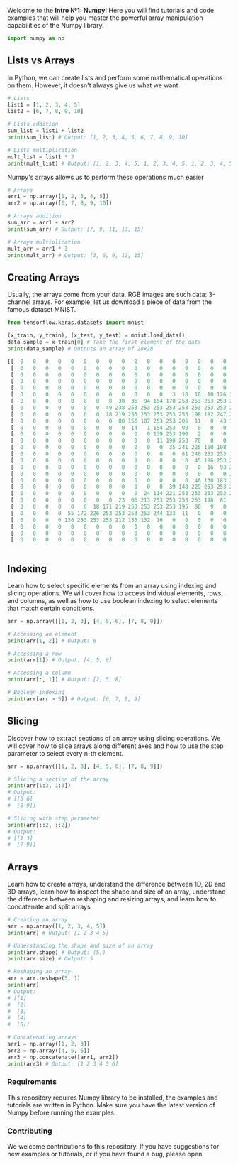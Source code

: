 Welcome to the **Intro №1: Numpy**! Here you will find tutorials and code examples that will help you master the powerful array manipulation capabilities of the Numpy library.

```python
import numpy as np
```

## Lists vs Arrays

In Python, we can create lists and perform some mathematical operations on them. However, it doesn't always give us what we want

```python
# Lists
list1 = [1, 2, 3, 4, 5]
list2 = [6, 7, 8, 9, 10]

# Lists addition
sum_list = list1 + list2
print(sum_list) # Output: [1, 2, 3, 4, 5, 6, 7, 8, 9, 10]

# Lists multiplication
mult_list = list1 * 3
print(mult_list) # Output: [1, 2, 3, 4, 5, 1, 2, 3, 4, 5, 1, 2, 3, 4, 5]
```

Numpy's arrays allows us to perform these operations much easier

```python
# Arrays
arr1 = np.array([1, 2, 3, 4, 5])
arr2 = np.array([6, 7, 8, 9, 10])

# Arrays addition
sum_arr = arr1 + arr2
print(sum_arr) # Output: [7, 9, 11, 13, 15]

# Arrays multiplication
mult_arr = arr1 * 3
print(mult_arr) # Output: [3, 6, 9, 12, 15]
```


## Creating Arrays

Usually, the arrays come from your data. RGB images are such data: 3-channel arrays.
For example, let us download a piece of data from the famous dataset MNIST.

```python
from tensorflow.keras.datasets import mnist

(x_train, y_train), (x_test, y_test) = mnist.load_data()
data_sample = x_train[0] # Take the first element of the data
print(data_sample) # Outputs an array of 28x28

[[  0   0   0   0   0   0   0   0   0   0   0   0   0   0   0   0   0   0   0   0   0   0   0   0   0   0   0   0]
 [  0   0   0   0   0   0   0   0   0   0   0   0   0   0   0   0   0   0   0   0   0   0   0   0   0   0   0   0]
 [  0   0   0   0   0   0   0   0   0   0   0   0   0   0   0   0   0   0   0   0   0   0   0   0   0   0   0   0]
 [  0   0   0   0   0   0   0   0   0   0   0   0   0   0   0   0   0   0   0   0   0   0   0   0   0   0   0   0]
 [  0   0   0   0   0   0   0   0   0   0   0   0   0   0   0   0   0   0   0   0   0   0   0   0   0   0   0   0]
 [  0   0   0   0   0   0   0   0   0   0   0   0   3  18  18  18 126 136 175  26 166 255 247 127   0   0   0   0]
 [  0   0   0   0   0   0   0   0  30  36  94 154 170 253 253 253 253 253 225 172 253 242 195  64   0   0   0   0]
 [  0   0   0   0   0   0   0  49 238 253 253 253 253 253 253 253 253 251  93  82  82  56  39   0   0   0   0   0]
 [  0   0   0   0   0   0   0  18 219 253 253 253 253 253 198 182 247 241   0   0   0   0   0   0   0   0   0   0]
 [  0   0   0   0   0   0   0   0  80 156 107 253 253 205  11   0  43 154   0   0   0   0   0   0   0   0   0   0]
 [  0   0   0   0   0   0   0   0   0  14   1 154 253  90   0   0   0   0   0   0   0   0   0   0   0   0   0   0]
 [  0   0   0   0   0   0   0   0   0   0   0 139 253 190   2   0   0   0   0   0   0   0   0   0   0   0   0   0]
 [  0   0   0   0   0   0   0   0   0   0   0  11 190 253  70   0   0   0   0   0   0   0   0   0   0   0   0   0]
 [  0   0   0   0   0   0   0   0   0   0   0   0  35 241 225 160 108   1   0   0   0   0   0   0   0   0   0   0]
 [  0   0   0   0   0   0   0   0   0   0   0   0   0  81 240 253 253 119  25   0   0   0   0   0   0   0   0   0]
 [  0   0   0   0   0   0   0   0   0   0   0   0   0   0  45 186 253 253 150  27   0   0   0   0   0   0   0   0]
 [  0   0   0   0   0   0   0   0   0   0   0   0   0   0   0  16  93 252 253 187   0   0   0   0   0   0   0   0]
 [  0   0   0   0   0   0   0   0   0   0   0   0   0   0   0   0   0 249 253 249  64   0   0   0   0   0   0   0]
 [  0   0   0   0   0   0   0   0   0   0   0   0   0   0  46 130 183 253 253 207   2   0   0   0   0   0   0   0]
 [  0   0   0   0   0   0   0   0   0   0   0   0  39 148 229 253 253 253 250 182   0   0   0   0   0   0   0   0]
 [  0   0   0   0   0   0   0   0   0   0  24 114 221 253 253 253 253 201  78   0   0   0   0   0   0   0   0   0]
 [  0   0   0   0   0   0   0   0  23  66 213 253 253 253 253 198  81   2   0   0   0   0   0   0   0   0   0   0]
 [  0   0   0   0   0   0  18 171 219 253 253 253 253 195  80   9   0   0   0   0   0   0   0   0   0   0   0   0]
 [  0   0   0   0  55 172 226 253 253 253 253 244 133  11   0   0   0   0   0   0   0   0   0   0   0   0   0   0]
 [  0   0   0   0 136 253 253 253 212 135 132  16   0   0   0   0   0   0   0   0   0   0   0   0   0   0   0   0]
 [  0   0   0   0   0   0   0   0   0   0   0   0   0   0   0   0   0   0   0   0   0   0   0   0   0   0   0   0]
 [  0   0   0   0   0   0   0   0   0   0   0   0   0   0   0   0   0   0   0   0   0   0   0   0   0   0   0   0]
 [  0   0   0   0   0   0   0   0   0   0   0   0   0   0   0   0   0   0   0   0   0   0   0   0   0   0   0   0]]
 
```



## Indexing

Learn how to select specific elements from an array using indexing and slicing operations. We will cover how to access individual elements, rows, and columns, as well as how to use boolean indexing to select elements that match certain conditions.

```python
arr = np.array([[1, 2, 3], [4, 5, 6], [7, 8, 9]])

# Accessing an element
print(arr[1, 2]) # Output: 6

# Accessing a row
print(arr[1]) # Output: [4, 5, 6]

# Accessing a column
print(arr[:, 1]) # Output: [2, 5, 8]

# Boolean indexing
print(arr[arr > 5]) # Output: [6, 7, 8, 9]
```


## Slicing

Discover how to extract sections of an array using slicing operations. We will cover how to slice arrays along different axes and how to use the step parameter to select every n-th element.

```python
arr = np.array([[1, 2, 3], [4, 5, 6], [7, 8, 9]])

# Slicing a section of the array
print(arr[1:3, 1:3])
# Output:
# [[5 6]
#  [8 9]]

# Slicing with step parameter
print(arr[::2, ::2])
# Output:
# [[1 3]
#  [7 9]]
```


## Arrays

Learn how to create arrays, understand the difference between 1D, 2D and 3D arrays, learn how to inspect the shape and size of an array, understand the difference between reshaping and resizing arrays, and learn how to concatenate and split arrays

```python
# Creating an array
arr = np.array([1, 2, 3, 4, 5])
print(arr) # Output: [1 2 3 4 5]

# Understanding the shape and size of an array
print(arr.shape) # Output: (5,)
print(arr.size) # Output: 5

# Reshaping an array
arr = arr.reshape(5, 1)
print(arr)
# Output:
# [[1]
#  [2]
#  [3]
#  [4]
#  [5]]

# Concatenating arrays
arr1 = np.array([1, 2, 3])
arr2 = np.array([4, 5, 6])
arr3 = np.concatenate([arr1, arr2])
print(arr3) # Output: [1 2 3 4 5 6]
```

### Requirements

This repository requires Numpy library to be installed, the examples and tutorials are written in Python. Make sure you have the latest version of Numpy before running the examples.

### Contributing

We welcome contributions to this repository. If you have suggestions for new examples or tutorials, or if you have found a bug, please open
